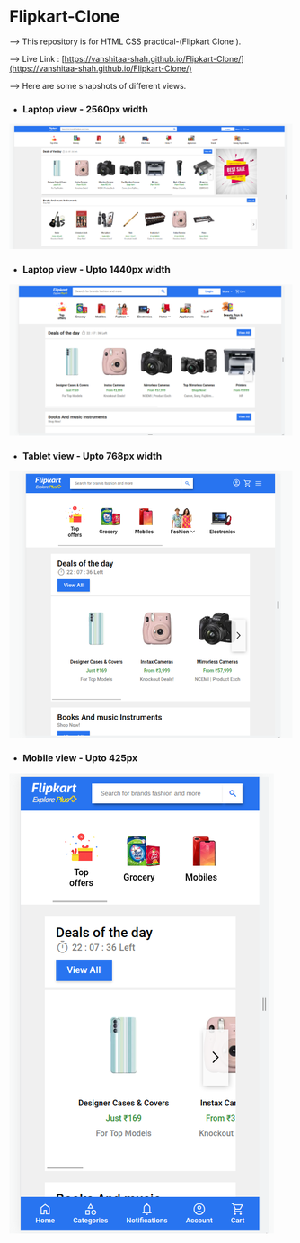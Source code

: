 # Flipkart-Clone

--> This repository is for HTML CSS practical-(Flipkart Clone ).

--> Live Link : [https://vanshitaa-shah.github.io/Flipkart-Clone/](https://vanshitaa-shah.github.io/Flipkart-Clone/)

--> Here are some snapshots of different views.

- ### Laptop view - 2560px width

![View of larger laptops](./Images/Different_views/Laptop_2560.png)

- ### Laptop view - Upto 1440px width

![View of medium to small laptops](./Images/Different_views/Laptop_1440.png)

- ### Tablet view - Upto 768px width

![View of tablets](./Images/Different_views/Tablet_view.png)

- ### Mobile view - Upto 425px

![View of Mobiles](./Images/Different_views/Mobile_view.png)
